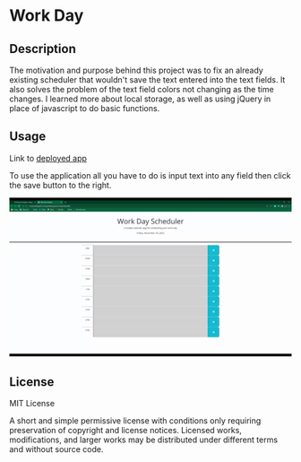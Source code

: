 # Work Day

## Description

The motivation and purpose behind this project was to fix an already existing scheduler that wouldn't save the text entered into the text fields. It also solves the problem of the text field colors not changing as the time changes. I learned more about local storage, as well as using jQuery in place of javascript to do basic functions.

## Usage

Link to [deployed app](https://m-dickerson.github.io/work-day/)

To use the application all you have to do is input text into any field then click the save button to the right.


![deployed app](./assets/deployed-app.gif)


## License

MIT License

A short and simple permissive license with conditions only requiring preservation of copyright and license notices. Licensed works, modifications, and larger works may be distributed under different terms and without source code.